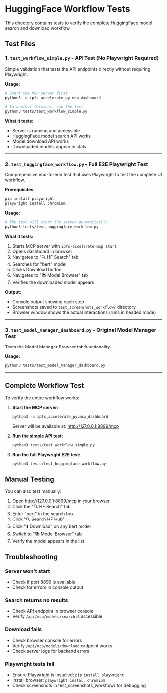 # HuggingFace Workflow Tests

This directory contains tests to verify the complete HuggingFace model search and download workflow.

## Test Files

### 1. `test_workflow_simple.py` - API Test (No Playwright Required)
Simple validation that tests the API endpoints directly without requiring Playwright.

**Usage:**
```bash
# Start the MCP server first
python3 -m ipfs_accelerate_py.mcp_dashboard

# In another terminal, run the test
python3 tests/test_workflow_simple.py
```

**What it tests:**
- Server is running and accessible
- HuggingFace model search API works
- Model download API works
- Downloaded models appear in stats

---

### 2. `test_huggingface_workflow.py` - Full E2E Playwright Test
Comprehensive end-to-end test that uses Playwright to test the complete UI workflow.

**Prerequisites:**
```bash
pip install playwright
playwright install chromium
```

**Usage:**
```bash
# The test will start the server automatically
python3 tests/test_huggingface_workflow.py
```

**What it tests:**
1. Starts MCP server with `ipfs-accelerate mcp start`
2. Opens dashboard in browser
3. Navigates to "🔍 HF Search" tab
4. Searches for "bert" model
5. Clicks Download button
6. Navigates to "📚 Model Browser" tab
7. Verifies the downloaded model appears

**Output:**
- Console output showing each step
- Screenshots saved to `test_screenshots_workflow/` directory
- Browser window shows the actual interactions (runs in headed mode)

---

### 3. `test_model_manager_dashboard.py` - Original Model Manager Test
Tests the Model Manager Browser tab functionality.

**Usage:**
```bash
python3 tests/test_model_manager_dashboard.py
```

---

## Complete Workflow Test

To verify the entire workflow works:

1. **Start the MCP server:**
   ```bash
   python3 -m ipfs_accelerate_py.mcp_dashboard
   ```
   Server will be available at: http://127.0.0.1:8899/mcp

2. **Run the simple API test:**
   ```bash
   python3 tests/test_workflow_simple.py
   ```

3. **Run the full Playwright E2E test:**
   ```bash
   python3 tests/test_huggingface_workflow.py
   ```

## Manual Testing

You can also test manually:

1. Open http://127.0.0.1:8899/mcp in your browser
2. Click the "🔍 HF Search" tab
3. Enter "bert" in the search box
4. Click "🔍 Search HF Hub"
5. Click "⬇️ Download" on any bert model
6. Switch to "📚 Model Browser" tab
7. Verify the model appears in the list

## Troubleshooting

### Server won't start
- Check if port 8899 is available
- Check for errors in console output

### Search returns no results
- Check API endpoint in browser console
- Verify `/api/mcp/models/search` is accessible

### Download fails
- Check browser console for errors
- Verify `/api/mcp/models/download` endpoint works
- Check server logs for backend errors

### Playwright tests fail
- Ensure Playwright is installed: `pip install playwright`
- Install browser: `playwright install chromium`
- Check screenshots in test_screenshots_workflow/ for debugging
